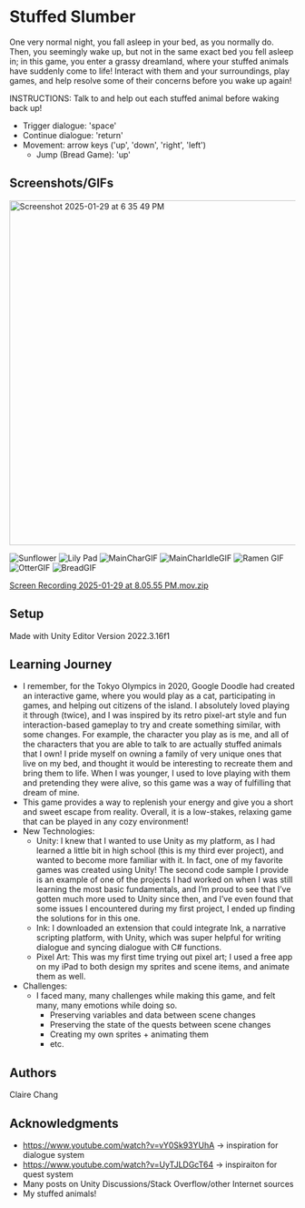 # Stuffed Slumber

One very normal night, you fall asleep in your bed, as you normally do. Then, you seemingly wake up, but not in the same exact bed you fell asleep in; in this game, you enter a grassy dreamland, where your stuffed animals have suddenly come to life! Interact with them and your surroundings, play games, and help resolve some of their concerns before you wake up again! 

INSTRUCTIONS:
Talk to and help out each stuffed animal before waking back up!
* Trigger dialogue: 'space'
* Continue dialogue: 'return'
* Movement: arrow keys ('up', 'down', 'right', 'left')
     * Jump (Bread Game): 'up'

## Screenshots/GIFs
<img width="606" alt="Screenshot 2025-01-29 at 6 35 49 PM" src="https://github.com/user-attachments/assets/4c171ed6-0228-4ab5-add2-cb0158e19733" />

![Sunflower](https://github.com/user-attachments/assets/c1b7a77a-816c-479d-9cda-d724ffe7af72)
![Lily Pad](https://github.com/user-attachments/assets/d6c292a4-af42-4db6-9291-84edd9686c38)
![MainCharGIF](https://github.com/user-attachments/assets/a6573265-c38d-4414-a067-c9635e634204)
![MainCharIdleGIF](https://github.com/user-attachments/assets/929e0b4d-0edc-4412-a68d-2200d5613411)
![Ramen GIF](https://github.com/user-attachments/assets/2226fee2-e330-4f4c-a36f-e91197bdeb68)
![OtterGIF](https://github.com/user-attachments/assets/15ea8b42-0527-4928-a2b6-450caaeead74)
![BreadGIF](https://github.com/user-attachments/assets/47022d27-4f26-4983-9bf7-5ff10846e474)

[Screen Recording 2025-01-29 at 8.05.55 PM.mov.zip](https://github.com/user-attachments/files/18596062/Screen.Recording.2025-01-29.at.8.05.55.PM.mov.zip)



## Setup
Made with Unity Editor Version 2022.3.16f1

## Learning Journey

* I remember, for the Tokyo Olympics in 2020, Google Doodle had created an interactive game, where you would play as a cat, participating in games, and helping out citizens of the island. I absolutely loved playing it through (twice), and I was inspired by its retro pixel-art style and fun interaction-based gameplay to try and create something similar, with some changes. For example, the character you play as is me, and all of the characters that you are able to talk to are actually stuffed animals that I own! I pride myself on owning a family of very unique ones that live on my bed, and thought it would be interesting to recreate them and bring them to life. When I was younger, I used to love playing with them and pretending they were alive, so this game was a way of fulfilling that dream of mine.
* This game provides a way to replenish your energy and give you a short and sweet escape from reality. Overall, it is a low-stakes, relaxing game that can be played in any cozy environment!
* New Technologies:
    * Unity: I knew that I wanted to use Unity as my platform, as I had learned a little bit in high school (this is my third ever project), and wanted to become more familiar with it. In fact, one of my favorite games was created using Unity! The second code sample I provide is an example of one of the projects I had worked on when I was still learning the most basic fundamentals, and I’m proud to see that I’ve gotten much more used to Unity since then, and I’ve even found that some issues I encountered during my first project, I ended up finding the solutions for in this one.     
    * Ink: I downloaded an extension that could integrate Ink, a narrative scripting platform, with Unity, which was super helpful for writing dialogue and syncing dialogue with C# functions. 
    * Pixel Art: This was my first time trying out pixel art; I used a free app on my iPad to both design my sprites and scene items, and animate them as well. 
* Challenges:
   *  I faced many, many challenges while making this game, and felt many, many emotions while doing so. 
      * Preserving variables and data between scene changes 
      * Preserving the state of the quests between scene changes
      * Creating my own sprites + animating them
      * etc.

## Authors
Claire Chang


## Acknowledgments
* https://www.youtube.com/watch?v=vY0Sk93YUhA -> inspiration for dialogue system
* https://www.youtube.com/watch?v=UyTJLDGcT64 -> inspiraiton for quest system
* Many posts on Unity Discussions/Stack Overflow/other Internet sources
* My stuffed animals!
